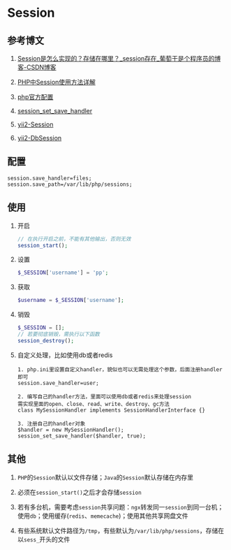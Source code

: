 # Session

## 参考博文

1. [Session是怎么实现的？存储在哪里？_session存在_葡萄干是个程序员的博客-CSDN博客](https://blog.csdn.net/qq_15096707/article/details/74012116)

2. [PHP中Session使用方法详解](https://zhuanlan.zhihu.com/p/94689703)

3. [php官方配置](https://www.php.net/manual/zh/session.configuration.php)

4. [session_set_save_handler](https://www.php.net/manual/zh/function.session-set-save-handler.php)

5. [yii2-Session](https://github.com/yiichina/yii2/blob/api/framework/web/Session.php)

6. [yii2-DbSession](https://github.com/yiichina/yii2/blob/api/framework/web/DbSession.php)

## 配置

```shell
session.save_handler=files;
session.save_path=/var/lib/php/sessions;
```

## 使用

1. 开启
   
   ```php
   // 在执行开启之前，不能有其他输出，否则无效
   session_start();
   ```

2. 设置
   
   ```php
   $_SESSION['username'] = 'pp';
   ```

3. 获取
   
   ```php
   $username = $_SESSION['username'];
   ```

4. 销毁
   
   ```php
   $_SESSION = [];
   // 若要彻底销毁，需执行以下函数
   session_destroy();
   ```

5. 自定义处理，比如使用db或者redis
   
   ```shell
   1. php.ini里设置自定义handler，貌似也可以无需处理这个参数，后面注册handler即可
   session.save_handler=user;
   
   2. 编写自己的handler方法，里面可以使用db或者redis来处理session
   需实现里面的open、close、read、write、destroy、gc方法
   class MySessionHandler implements SessionHandlerInterface {}
   
   3. 注册自己的handler对象
   $handler = new MySessionHandler();
   session_set_save_handler($handler, true);
   ```

## 其他

1. `PHP`的`Session`默认以文件存储；`Java`的`Session`默认存储在内存里

2. 必须在`session_start()`之后才会存储`session`

3. 若有多台机，需要考虑`session`共享问题：`ngx`转发同一`session`到同一台机；使用`db`；使用缓存(`redis`、`memecache`)；使用其他共享网盘文件

4. 有些系统默认文件路径为`/tmp`，有些默认为`/var/lib/php/sessions`，存储在以`sess_`开头的文件
